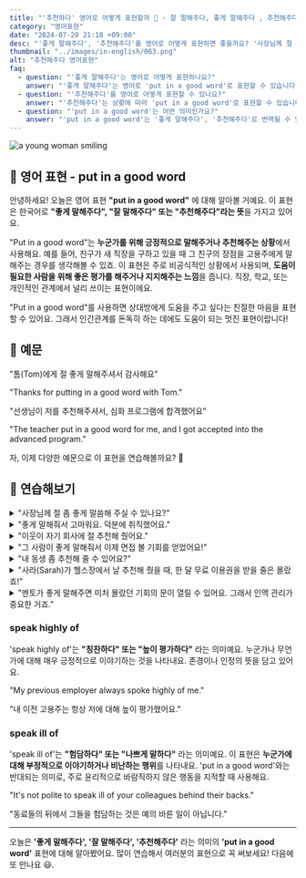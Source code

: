 ```yaml
---
title: "'추천하다' 영어로 어떻게 표현할까 💌 - 잘 말해주다, 좋게 말해주다 , 추천해주다  영어로"
category: "영어표현"
date: "2024-07-20 21:18 +09:00"
desc: "'좋게 말해주다', '추천해주다'를 영어로 어떻게 표현하면 좋을까요? '사장님께 절 좀 좋게 말씀해 주실 수 있나요?', '그 사람이 좋게 말해줘서 이제 면접 볼 기회를 얻었어요!' 등을 영어로 표현하는 법을 배워봅시다. 다양한 예문을 통해서 연습하고 본인의 표현으로 만들어 보세요."
thumbnail: "../images/in-english/063.png"
alt: "추천해주다 영어표현"
faq:
  - question: "'좋게 말해주다'는 영어로 어떻게 표현하나요?"
    answer: "'좋게 말해주다'는 영어로 'put in a good word'로 표현할 수 있습니다. 예를 들어, 'Could you put in a good word for me with the boss?'는 '사장님께 절 좀 좋게 말씀해 주실 수 있나요?'라는 의미입니다."
  - question: "'추천해주다'를 영어로 어떻게 표현할 수 있나요?"
    answer: "'추천해주다'는 상황에 따라 'put in a good word'로 표현할 수 있습니다. 예를 들어, 'My neighbor put in a good word for me at his company'는 '이웃이 자기 회사에 절 추천해 줬어요'라고 말할 수 있습니다."
  - question: "'put in a good word'는 어떤 의미인가요?"
    answer: "'put in a good word'는 '좋게 말해주다', '추천해주다'로 번역될 수 있습니다. 누군가를 위해 긍정적으로 말하거나 추천할 때 사용합니다. 예를 들어, 'He put in a good word, and now I have an interview!'는 '그 사람이 좋게 말해줘서 이제 면접 볼 기회를 얻었어요!'라는 의미입니다."
---
```


![a young woman smiling](../images/in-english/063-1.avif)

## 🌟 영어 표현 - put in a good word

안녕하세요! 오늘은 영어 표현 **"put in a good word"** 에 대해 알아볼 거예요. 이 표현은 한국어로 **"좋게 말해주다", "잘 말해주다" 또는 "추천해주다"라는 뜻**을 가지고 있어요.

"Put in a good word"는 **누군가를 위해 긍정적으로 말해주거나 추천해주는 상황**에서 사용해요. 예를 들어, 친구가 새 직장을 구하고 있을 때 그 친구의 장점을 고용주에게 말해주는 경우를 생각해볼 수 있죠. 이 표현은 주로 비공식적인 상황에서 사용되며, **도움이 필요한 사람을 위해 좋은 평가를 해주거나 지지해주는 느낌**을 줍니다. 직장, 학교, 또는 개인적인 관계에서 널리 쓰이는 표현이에요.

"Put in a good word"를 사용하면 상대방에게 도움을 주고 싶다는 친절한 마음을 표현할 수 있어요. 그래서 인간관계를 돈독히 하는 데에도 도움이 되는 멋진 표현이랍니다!

<div 
  data-inline-banner="🎉 새해에는 스픽 AI와 함께 영어 공부하자" 
  data-inline-banner-subtext="설날 특별 할인으로 60%할인 + 추가 7만원 할인! (~2/3)" 
  data-inline-banner-link="https://app.usespeak.com/kr-ko/sale/kr-affiliate-special/?ref=engple-inline"
  data-inline-banner-caption="해당 링크를 통해 구매시 일정액의 수수료를 지급받습니다.">
</div>

## 📖 예문

"톰(Tom)에게 절 좋게 말해주셔서 감사해요"

"Thanks for putting in a good word with Tom."

"선생님이 저를 추천해주셔서, 심화 프로그램에 합격했어요"

"The teacher put in a good word for me, and I got accepted into the advanced program."

자, 이제 다양한 예문으로 이 표현을 연습해볼까요? 🚀

## 💬 연습해보기

<details>
<summary>"사장님께 절 좀 좋게 말씀해 주실 수 있나요?"</summary>
<span>"Could you put in a good word for me with the boss?"</span>
</details>

<details>
<summary>"좋게 말해줘서 고마워요. 덕분에 취직했어요."</summary>
<span>"Thanks for putting in a good word! I got the job."</span>
</details>

<details>
<summary>"이웃이 자기 회사에 절 추천해 줬어요."</summary>
<span>"My neighbor put in a good word for me at his company."</span>
</details>

<details>
<summary>"그 사람이 좋게 말해줘서 이제 면접 볼 기회를 얻었어요!"</summary>
<span>"He put in a good word, and now I have an interview!"</span>
</details>

<details>
<summary>"내 동생 좀 추천해 줄 수 있어요?"</summary>
<span>"<a href="/blog/in-english/028.would-you-mind/">Would you mind putting</a> in a good word for my brother?"</span>
</details>

<details>
<summary>"사라(Sarah)가 헬스장에서 날 추천해 줬을 때, 한 달 무료 이용권을 받을 줄은 몰랐죠!"</summary>
<span>"When Sarah put in a good word for me at the gym, I didn't expect to get a free month's membership!"</span>
</details>

<details>
<summary>"멘토가 좋게 말해주면 미처 몰랐던 기회의 문이 열릴 수 있어요. 그래서 인맥 관리가 중요한 거죠."</summary>
<span>"Having a mentor put in a good word can open doors you never knew existed in your career, so networking is crucial."</span>
</details>

### speak highly of

'speak highly of'는 **"칭찬하다" 또는 "높이 평가하다"** 라는 의미예요. 누군가나 무언가에 대해 매우 긍정적으로 이야기하는 것을 나타내요. 존경이나 인정의 뜻을 담고 있어요.

"My previous employer always spoke highly of me."

"내 이전 고용주는 항상 저에 대해 높이 평가했어요."

### speak ill of

'speak ill of'는 **"험담하다" 또는 "나쁘게 말하다"** 라는 의미예요. 이 표현은 **누군가에 대해 부정적으로 이야기하거나 비난하는 행위**를 나타내요. 'put in a good word'와는 반대되는 의미로, 주로 윤리적으로 바람직하지 않은 행동을 지적할 때 사용해요.

"It's not polite to speak ill of your colleagues behind their backs."

"동료들의 뒤에서 그들을 험담하는 것은 예의 바른 일이 아닙니다."

---

오늘은 **'좋게 말해주다', '잘 말해주다', '추천해주다'** 라는 의미의 **'put in a good word'** 표현에 대해 알아봤어요. 많이 연습해서 여러분의 표현으로 꼭 써보세요! 다음에 또 만나요 😃.
